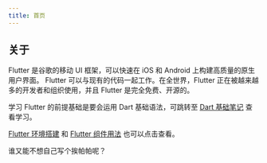 ```yaml
---
title: 首页
---
```


## 关于

Flutter 是谷歌的移动 UI 框架，可以快速在 iOS 和 Android 上构建高质量的原生用户界面。 Flutter 可以与现有的代码一起工作。在全世界，Flutter 正在被越来越多的开发者和组织使用，并且 Flutter 是完全免费、开源的。

学习 Flutter 的前提基础是要会运用 Dart 基础语法，可跳转至 [Dart 基础笔记](./dart-base-note.md) 查看学习。

[Flutter 环境搭建](./flutter-env-setup) 和 [Flutter 组件用法](./flutter-wudget-study) 也可以点击查看。

谁又能不想自己写个挨帕帕呢？
